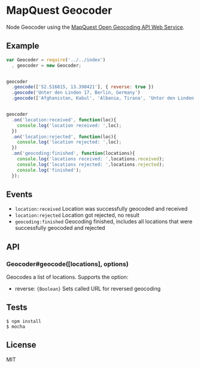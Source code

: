 # MapQuest Geocoder

Node Geocoder using the [MapQuest Open Geocoding API Web Service](http://open.mapquestapi.com/geocoding/).


## Example

```js
var Geocoder = require('../../index') 
  , geocoder = new Geocoder;


geocoder
  .geocode(['52.516815, 13.390421'], { reverse: true })
  .geocode('Unter den Linden 17, Berlin, Germany')
  .geocode(['Afghanistan, Kabul', 'Albania, Tirana', 'Unter den Linden 17, Berlin, Germany'])


geocoder
  .on('location:received', function(loc){
    console.log('location received: ',loc);
  })
  .on('location:rejected', function(loc){
    console.log('location rejected: ',loc);
  })
  .on('geocoding:finished', function(locations){
    console.log('locations received: ',locations.received);
    console.log('locations rejected: ',locations.rejected);
    console.log('finished');
  });
```

## Events

   - `location:received` Location was successfully geocoded and received
   - `location:rejected` Location got rejected, no result
   - `geocoding:finished` Geocoding finished, includes all locations that were successfully geocoded and rejected


## API


### Geocoder#geocode([locations], options)

Geocodes a list of locations. Supports the option: 
  - reverse: ```{Boolean}``` Sets called URL for reversed geocoding

  
## Tests

```
$ npm install
$ mocha
```



## License

MIT